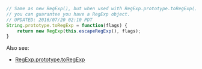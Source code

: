 
```js
// Same as new RegExp(), but when used with RegExp.prototype.toRegExp(),
// you can guarantee you have a RegExp object.
// UPDATED: 2016/07/20 02:10 PDT
String.prototype.toRegExp = function(flags) {
	return new RegExp(this.escapeRegExp(), flags);
}
```

Also see:
* [RegExp.prototype.toRegExp](RegExp.prototype.toRegExp.md)